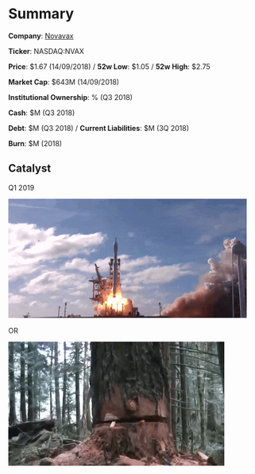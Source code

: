 # Summary

**Company**: [Novavax](http://www.novavax.com/)

**Ticker**: NASDAQ:NVAX

**Price**: $1.67 (14/09/2018) / **52w Low**: $1.05 / **52w High**: $2.75

**Market Cap**: $643M (14/09/2018)

**Institutional Ownership**: % (Q3 2018)

**Cash**: $M (Q3 2018)

**Debt**: $M (Q3 2018) / **Current Liabilities**: $M (3Q 2018)

**Burn**: $M (2018)

## Catalyst

Q1 2019

![This](./Images/Rocket.gif)

OR

![This](./Images/Timber.gif)